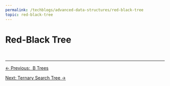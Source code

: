 ```yaml
---
permalink: /techblogs/advanced-data-structures/red-black-tree
topic: red-black-tree
---
```




# Red-Black Tree













<br>



------

<a href="b-trees" class="prev-button">&larr; Previous:  B Trees</a> 

<a href="ternary-search-tree" class="next-button">Next: Ternary Search Tree &rarr;</a>

